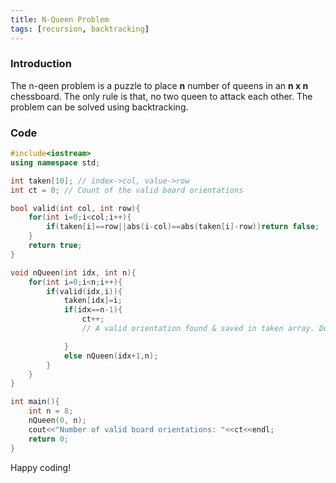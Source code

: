 ```yaml
---
title: N-Queen Problem
tags: [recursion, backtracking]
---
```


### Introduction

The n-qeen problem is a puzzle to place **n** number of queens in an **n x n** chessboard. The only rule is that, no two queen to attack each other. The problem can be solved using backtracking.

### Code

```cpp
#include<iostream>
using namespace std;

int taken[10]; // index->col, value->row
int ct = 0; // Count of the valid board orientations

bool valid(int col, int row){
    for(int i=0;i<col;i++){
        if(taken[i]==row||abs(i-col)==abs(taken[i]-row))return false;
    }
    return true;
}

void nQueen(int idx, int n){
    for(int i=0;i<n;i++){
        if(valid(idx,i)){
            taken[idx]=i;
            if(idx==n-1){
                ct++;
                // A valid orientation found & saved in taken array. Do something...

            }
            else nQueen(idx+1,n);
        }
    }
}

int main(){
    int n = 8;
    nQueen(0, n);
    cout<<"Number of valid board orientations: "<<ct<<endl;
    return 0;
}
```

Happy coding!
